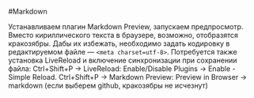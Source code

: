 #Markdown

Устанавливаем плагин Markdown Preview, запускаем предпросмотр. Вместо кириллического текста в браузере, возможно, отобразятся кракозябры. Дабы их избежать, необходимо задать кодировку в редактируемом файле — `<meta charset=utf-8>`. Потребуется также установка LiveReload и включение синхронизации при сохранении файла: Ctrl+Shift+P → LiveReload: Enable/Disable Plugins → Enable - Simple Reload.
Ctrl+Shift+P → Markdown Preview: Preview in Browser → markdown (если выберем github, кракозябры не исчезнут)
